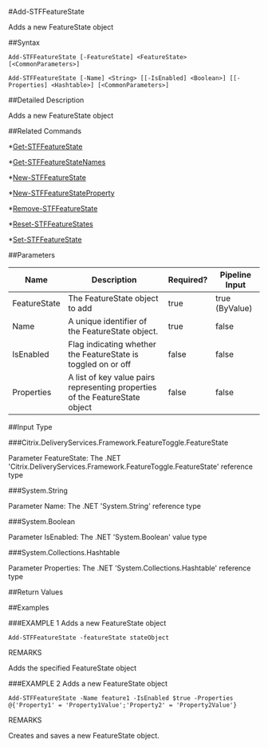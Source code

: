 #Add-STFFeatureState
Adds a new FeatureState object
##Syntax
```Add-STFFeatureState [-FeatureState] <FeatureState> [<CommonParameters>]
Add-STFFeatureState [-Name] <String> [[-IsEnabled] <Boolean>] [[-Properties] <Hashtable>] [<CommonParameters>]
```
##Detailed Description
Adds a new FeatureState object
##Related Commands
*[Get-STFFeatureState](Get-STFFeatureState)
*[Get-STFFeatureStateNames](Get-STFFeatureStateNames)
*[New-STFFeatureState](New-STFFeatureState)
*[New-STFFeatureStateProperty](New-STFFeatureStateProperty)
*[Remove-STFFeatureState](Remove-STFFeatureState)
*[Reset-STFFeatureStates](Reset-STFFeatureStates)
*[Set-STFFeatureState](Set-STFFeatureState)
##Parameters
|Name|Description|Required?|Pipeline Input||--|--|--|--||FeatureState|The FeatureState object to add|true|true (ByValue)||Name|A unique identifier of the FeatureState object.|true|false||IsEnabled|Flag indicating whether the FeatureState is toggled on or off|false|false||Properties|A list of key value pairs representing properties of the FeatureState object|false|false|##Input Type
###Citrix.DeliveryServices.Framework.FeatureToggle.FeatureState
Parameter FeatureState: The .NET 'Citrix.DeliveryServices.Framework.FeatureToggle.FeatureState' reference type
###System.String
Parameter Name: The .NET 'System.String' reference type
###System.Boolean
Parameter IsEnabled: The .NET 'System.Boolean' value type
###System.Collections.Hashtable
Parameter Properties: The .NET 'System.Collections.Hashtable' reference type
##Return Values
##Examples
###EXAMPLE 1 Adds a new FeatureState object
```Add-STFFeatureState -featureState stateObject
```
REMARKS
Adds the specified FeatureState object
###EXAMPLE 2 Adds a new FeatureState object
```Add-STFFeatureState -Name feature1 -IsEnabled $true -Properties @{'Property1' = 'Property1Value';'Property2' = 'Property2Value'}
```
REMARKS
Creates and saves a new FeatureState object.
